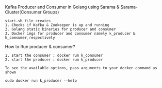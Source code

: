 Kafka 
Producer and Consumer
in
Golang
using 
Sarama & Sarama-Cluster(Consumer Groups)

```
start.sh file creates
1. Checks if Kafka & Zookeeper is up and running
2. Golang static binaries for producer and consumer
3. Docker imgs for producer and consumer namely k_producer & k_consumer,respectively
```

How to Run producer & consumer?

```
1. start the consumer : docker run k_consumer
2. start the producer : docker run k_producer

To see the available options, pass arguments to your docker command as shown 

sudo docker run k_producer --help

```